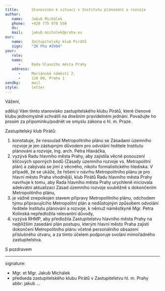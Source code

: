 ```yaml
---
title:      Stanovisko k situaci v Institutu plánování a rozvoje
author:
   name:    Jakub Michálek
   phone:   +420 775 978 550
   ds:      
   mail:    jakub.michalek@praha.eu
our:
   name:    Zastupitelský klub Pirátů
   sign:    "ZK Pha #3984"
your:
   role:    
   name:    
      -     Rada hlavního města Prahy
   address:
      -     Mariánské náměstí 2,
      -     110 00, Praha 1
sendby:     mail
style:      letter
---
```


Vážení,

sděluji Vám tímto stanovisko zastupitelského klubu Pirátů, které členové klubu jednomyslně schválili na dnešním pravidelném jednání. Považujte ho prosím za připomínku/podnět ve smyslu zákona o hl. m. Praze.

Zastupitelský klub Pirátů:

1. konstatuje, že nesoulad Metropolitního plánu se Zásadami územního rozvoje je jen zástupným důvodem pro odvolání ředitele Institutu plánování a rozvoje, Ing. arch. Petra Hlaváčka,
2. vyzývá Radu hlavního města Prahy, aby zajistila věcné posouzení klíčových sporných bodů (Zásady územního rozvoje vs. Metropolitní plán) a zabývala se jimi z věcného, nikoliv formalistického hlediska. V případě, že se ukáže, že řešení v návrhu Metropolitního plánu je pro hlavní město Praha vhodnější, klub Pirátů Radu hlavního města Prahy navrhuje k tomu, aby Rada hlavního města Prahy urychleně iniciovala adekvátní aktualizaci Zásad územního rozvoje souběžně s dokončením Metropolitního plánu,
3. je vážně znepokojen stavem přípravy Metropolitního plánu, odchodem týmu připravujícího Metropolitní plán a nedůstojným způsobem odvolání ředitele Institutu plánování a rozvoje, k němuž náměstkyně Mgr. Petra Kolínská nepředložila relevantní důvody,
4. vyzývá RHMP, aby předložila Zastupitelstvu hlavního města Prahy na nejbližším zasedání plán postupu, kterým hlavní město Praha zajistí dokončení Metropolitního plánu včetně personálního obsazení příslušného útvaru, a za tímto účelem podporuje svolání mimořádného zastupitelstva.

S pozdravem

---
signature: 
  - Mgr. et Mgr. Jakub Michálek
  - předseda zastupitelského klubu Pirátů v Zastupitelstvu hl. m. Prahy
abbr:       jakub
...
